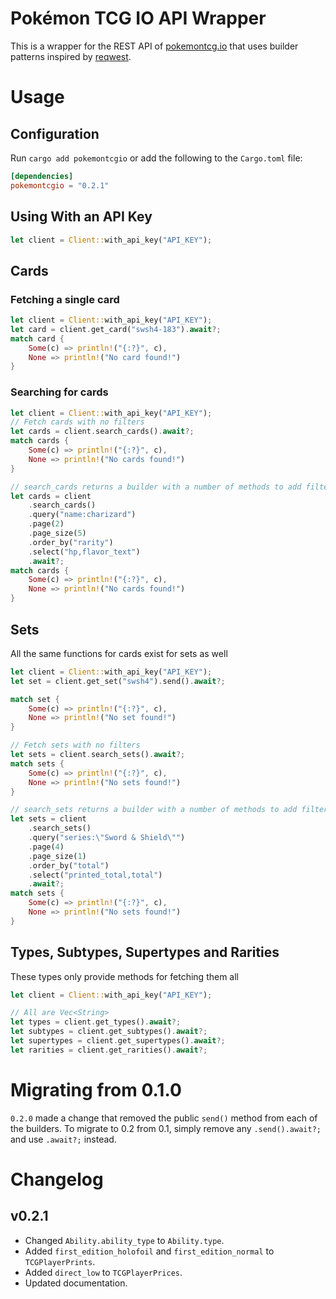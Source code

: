 # Pokémon TCG IO API Wrapper
This is a wrapper for the REST API of [pokemontcg.io](https://pokemontcg.io/) that uses builder patterns inspired by [reqwest](https://github.com/seanmonstar/reqwest).

# Usage
## Configuration
Run `cargo add pokemontcgio` or add the following to the `Cargo.toml` file:

```toml
[dependencies]
pokemontcgio = "0.2.1"
```

## Using With an API Key
```rust
let client = Client::with_api_key("API_KEY");
```

## Cards
### Fetching a single card
```rust
let client = Client::with_api_key("API_KEY");
let card = client.get_card("swsh4-183").await?;
match card {
	Some(c) => println!("{:?}", c),
	None => println!("No card found!")
}
```
### Searching for cards
```rust
let client = Client::with_api_key("API_KEY");
// Fetch cards with no filters
let cards = client.search_cards().await?;
match cards {
	Some(c) => println!("{:?}", c),
	None => println!("No cards found!")
}

// search_cards returns a builder with a number of methods to add filters
let cards = client
	.search_cards()
	.query("name:charizard")
	.page(2)
	.page_size(5)
	.order_by("rarity")
	.select("hp,flavor_text")
	.await?;
match cards {
	Some(c) => println!("{:?}", c),
	None => println!("No cards found!")
}
```

## Sets
All the same functions for cards exist for sets as well
```rust
let client = Client::with_api_key("API_KEY");
let set = client.get_set("swsh4").send().await?;

match set {
	Some(c) => println!("{:?}", c),
	None => println!("No set found!")
}

// Fetch sets with no filters
let sets = client.search_sets().await?;
match sets {
	Some(c) => println!("{:?}", c),
	None => println!("No sets found!")
}

// search_sets returns a builder with a number of methods to add filters
let sets = client
	.search_sets()
	.query("series:\"Sword & Shield\"")
	.page(4)
	.page_size(1)
	.order_by("total")
	.select("printed_total,total")
	.await?;
match sets {
	Some(c) => println!("{:?}", c),
	None => println!("No sets found!")
}
```
## Types, Subtypes, Supertypes and Rarities
These types only provide methods for fetching them all
```rust
let client = Client::with_api_key("API_KEY");

// All are Vec<String>
let types = client.get_types().await?;
let subtypes = client.get_subtypes().await?;
let supertypes = client.get_supertypes().await?;
let rarities = client.get_rarities().await?;
```

# Migrating from 0.1.0
`0.2.0` made a change that removed the public `send()` method from each of the builders. To migrate to 0.2 from 0.1, simply remove any `.send().await?;` and use `.await?;` instead.

# Changelog
## v0.2.1
- Changed `Ability.ability_type` to `Ability.type`.
- Added `first_edition_holofoil` and `first_edition_normal` to `TCGPlayerPrints`.
- Added `direct_low` to `TCGPlayerPrices`.
- Updated documentation.